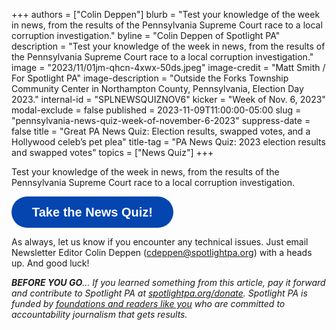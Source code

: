 +++
authors = ["Colin Deppen"]
blurb = "Test your knowledge of the week in news, from the results of the Pennsylvania Supreme Court race to a local corruption investigation."
byline = "Colin Deppen of Spotlight PA"
description = "Test your knowledge of the week in news, from the results of the Pennsylvania Supreme Court race to a local corruption investigation."
image = "2023/11/01jm-qhcn-4xwx-50ds.jpeg"
image-credit = "Matt Smith / For Spotlight PA"
image-description = "Outside the Forks Township Community Center in Northampton County, Pennsylvania, Election Day 2023."
internal-id = "SPLNEWSQUIZNOV6"
kicker = "Week of Nov. 6, 2023"
modal-exclude = false
published = 2023-11-09T11:00:00-05:00
slug = "pennsylvania-news-quiz-week-of-november-6-2023"
suppress-date = false
title = "Great PA News Quiz: Election results, swapped votes, and a Hollywood celeb’s pet plea"
title-tag = "PA News Quiz: 2023 election results and swapped votes"
topics = ["News Quiz"]
+++

Test your knowledge of the week in news, from the results of the Pennsylvania Supreme Court race to a local corruption investigation.

<button data-tf-popup="vC5HAIu6" data-tf-opacity="100" data-tf-size="100" data-tf-iframe-props="title=SPL News Quiz Week 44 - Nov. 6" data-tf-transitive-search-params data-tf-medium="snippet" style="all:unset;font-family:Helvetica,Arial,sans-serif;display:inline-block;max-width:100%;white-space:nowrap;overflow:hidden;text-overflow:ellipsis;background-color:#0445AF;color:#fff;font-size:20px;border-radius:25px;padding:0 33px;font-weight:bold;height:50px;cursor:pointer;line-height:50px;text-align:center;margin:0;text-decoration:none;">Take the News Quiz!</button><script src="//embed.typeform.com/next/embed.js"></script>

As always, let us know if you encounter any technical issues. Just email Newsletter Editor Colin Deppen (cdeppen@spotlightpa.org) with a heads up. And good luck!

<strong><em>BEFORE YOU GO</em></strong><em>… If you learned something from this article, pay it forward and contribute to Spotlight PA at </em><a href="https://www.spotlightpa.org/donate"><em>spotlightpa.org/donate</em></a><em>. Spotlight PA is funded by </em><a href="https://www.spotlightpa.org/support"><em>foundations and readers like you</em></a><em> who are committed to accountability journalism that gets results.</em>

